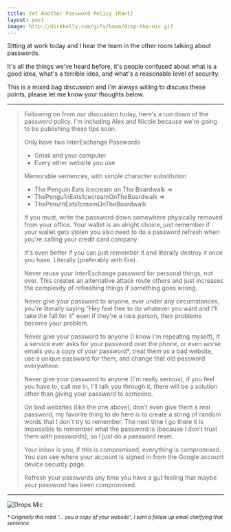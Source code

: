 ```yaml
---
title: Yet Another Password Policy (Rant)
layout: post
image: http://dirkkelly.com/gifs/boom/drop-the-mic.gif
---
```


Sitting at work today and I hear the team in the other room talking about passwords.

It's all the things we've heard before, it's people confused about what is a good idea,
what's a terrible idea, and what's a reasonable level of security.

This is a mixed bag discussion and I'm always willing to discuss these points,
please let me know your thoughts below.

---

> Following on from our discussion today, here's a run down of the password policy. I'm including Alex and Nicole because we're going to be publishing these tips soon.
>
> Only have two InterExchange Passwords
>
>  * Gmail and your computer
>  * Every other website you use
>
> Memorable sentences, with simple character substitution
>
>  * The Penguin Eats Icecream on The Boardwalk =>
>  * ThePengu1nEats1cecreamOnTheBoardwalk =>
>  * ThePenu!nEats1creamOnTheBoardwalk
>
> If you must, write the password down somewhere physically removed from your office.
  Your wallet is an alright choice, just remember if your wallet gets stolen you also need
  to do a password refresh when you're calling your credit card company.
>
> It's even better if you can just remember it and literally destroy it once you have.
  Literally (preferably with fire).
>
> Never reuse your InterExchange password for personal things, not ever.
> This creates an alternative attack route others and just increases the complexity of refreshing things if something goes wrong.
>
> Never give your password to anyone, ever under any circumstances,
> you're literally saying "Hey feel free to do whatever you want and I'll take the fall for it"
> even if they're a nice person, their problems become your problem.
>
> Never give your password to anyone (I know I'm repeating myself),
> if a service ever asks for your password over the phone, or even worse emails you a copy of your password*,
> treat them as a bad website, use a unique password for them, and change that old password everywhere.
>
> Never give your password to anyone (I'm really serious), if you feel you have to, call me in,
> I'll talk you through it, there will be a solution other than giving your password to someone.
>
> On bad websites (like the one above), don't even give them a real password,
> my favorite thing to do here is to create a string of random words that I don't try to remember.
> The next time I go there it is impossible to remember what the password is (because I don't trust them with passwords), so I just do a password reset.
>
> Your inbox is you, if this is compromised, everything is compromised.
> You can see where your account is signed in from the Google account device security page.
>
> Refresh your passwords any time you have a gut feeling that maybe your password has been compromised.

---

![Drops Mic](http://dirkkelly.com/gifs/boom/drop-the-mic.gif)

<small><i>* Originally this read "... you a copy of your website", I sent a follow up email clarifying that sentence.</i></small>
